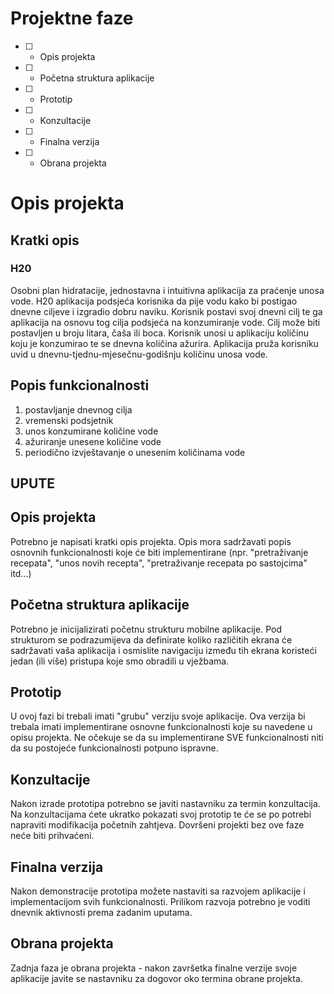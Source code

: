 # Projektne faze
- [ ] - Opis projekta
- [ ] - Početna struktura aplikacije
- [ ] - Prototip
- [ ] - Konzultacije
- [ ] - Finalna verzija
- [ ] - Obrana projekta

# Opis projekta
## Kratki opis
### H20 
Osobni plan hidratacije, jednostavna i intuitivna aplikacija za praćenje unosa vode. H20 aplikacija podsjeća korisnika da pije vodu kako bi postigao dnevne ciljeve i izgradio dobru naviku. Korisnik postavi svoj dnevni cilj te ga aplikacija na osnovu tog cilja podsjeća na konzumiranje vode. Cilj može biti postavljen u broju litara, čaša ili boca. Korisnik unosi u aplikaciju količinu koju je konzumirao te se dnevna količina ažurira. Aplikacija pruža korisniku uvid u dnevnu-tjednu-mjesečnu-godišnju količinu unosa vode.
## Popis funkcionalnosti
1. postavljanje dnevnog cilja
2. vremenski podsjetnik
3. unos konzumirane količine vode
4. ažuriranje unesene količine vode
5. periodično izvještavanje o unesenim količinama vode

## UPUTE
## Opis projekta
Potrebno je napisati kratki opis projekta.
Opis mora sadržavati popis osnovnih funkcionalnosti koje će biti implementirane (npr. "pretraživanje recepata", "unos novih recepta", "pretraživanje recepata po sastojcima" itd...)

## Početna struktura aplikacije
Potrebno je inicijalizirati početnu strukturu mobilne aplikacije.
Pod strukturom se podrazumijeva da definirate koliko različitih ekrana će sadržavati vaša aplikacija i osmislite navigaciju između tih ekrana koristeći jedan (ili više) pristupa koje smo obradili u vježbama.

## Prototip
U ovoj fazi bi trebali imati "grubu" verziju svoje aplikacije. Ova verzija bi trebala imati implementirane osnovne funkcionalnosti koje su navedene u opisu projekta. Ne očekuje se da su implementirane SVE funkcionalnosti niti da su postojeće funkcionalnosti potpuno ispravne.

## Konzultacije
Nakon izrade prototipa potrebno se javiti nastavniku za termin konzultacija. Na konzultacijama ćete ukratko pokazati svoj prototip te će se po potrebi napraviti modifikacija početnih zahtjeva. Dovršeni projekti bez ove faze neće biti prihvaćeni.

## Finalna verzija
Nakon demonstracije prototipa možete nastaviti sa razvojem aplikacije i implementacijom svih funkcionalnosti. Prilikom razvoja potrebno je voditi dnevnik aktivnosti prema zadanim uputama.

## Obrana projekta
Zadnja faza je obrana projekta - nakon završetka finalne verzije svoje aplikacije javite se nastavniku za dogovor oko termina obrane projekta.
